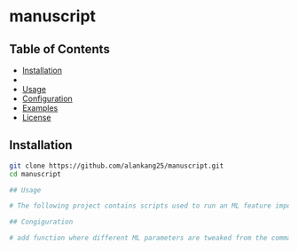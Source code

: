 # manuscript

## Table of Contents

- [Installation](#installation)
- 
- [Usage](#usage)
- [Configuration](#configuration)
- [Examples](#examples)
- [License](#license)

## Installation

```bash
git clone https://github.com/alankang25/manuscript.git
cd manuscript

## Usage

# The following project contains scripts used to run an ML feature importance analysis pipeline. It is able to assign an importance value to DNA-binding proteins and histone modifications based on their ChIP-seq data in predicting the change in accessibility upon different treatment groups. 

## Congiguration

# add function where different ML parameters are tweaked from the command line